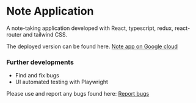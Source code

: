 # Note Application

A note-taking application developed with React, typescript, redux, react-router and tailwind CSS.

The deployed version can be found here.
[Note app on Google cloud](https://note-app-react-5e74ajfmaa-ew.a.run.app/)

### Further developments
- Find and fix bugs
- UI automated testing with Playwright

Please use and report any bugs found here: [Report bugs](https://github.com/Olujuwon/notes-with-react/issues)

